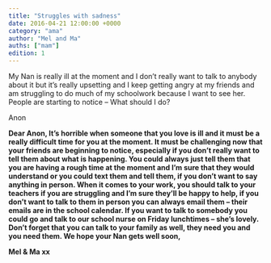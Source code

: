 ```yaml
---
title: "Struggles with sadness"
date: 2016-04-21 12:00:00 +0000
category: "ama"
author: "Mel and Ma"
auths: ["mam"]
edition: 1
---
```

My Nan is really ill at the moment and I don’t really want to talk to anybody about it but it’s really upsetting and I keep getting angry at my friends and am struggling to do much of my schoolwork because I want to see her. People are starting to notice – What should I do?

Anon

**Dear Anon, It’s horrible when someone that you love is ill and it must be a really difficult time for you at the moment. It must be  challenging now that your friends are beginning to notice, especially if you don’t really want to tell them about what is happening. You could always just tell them that you are having a rough time at the moment and I’m sure that they would understand or you could text them and tell them, if you don’t want to say anything in person. When it comes to your work, you should talk to your teachers if you are struggling and I’m sure they’ll be happy to help, if you don’t want to talk to them in person you can always email them – their emails are in the school calendar. If you want to talk to somebody you could go and talk to our school nurse on Friday lunchtimes – she’s lovely. Don’t forget that you can talk to your family as well, they need you and you need them. We hope your Nan gets well soon,**

**Mel & Ma xx**
